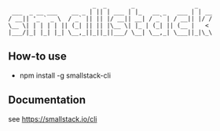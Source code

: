 ```
                        _  _       _                 _
 ___  _ __ ___    __ _ | || | ___ | |_   __ _   ___ | | __
/ __|| '_ ` _ \  / _` || || |/ __|| __| / _` | / __|| |/ /
\__ \| | | | | || (_| || || |\__ \| |_ | (_| || (__ |   <
|___/|_| |_| |_| \__,_||_||_||___/ \__| \__,_| \___||_|\_\
```

## How-to use
- npm install -g smallstack-cli

## Documentation
see https://smallstack.io/cli